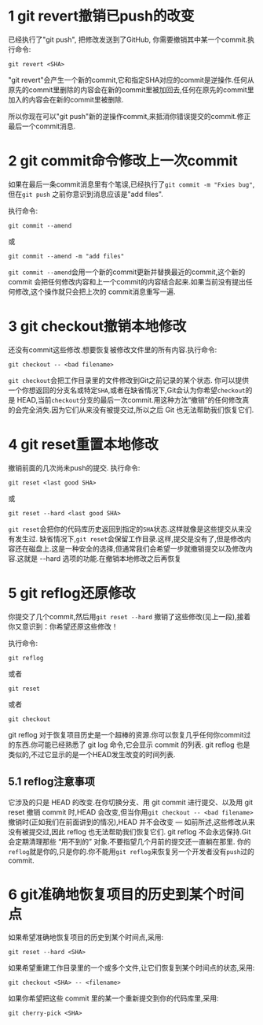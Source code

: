 1 git revert撤销已push的改变
===

已经执行了"git push", 把修改发送到了GitHub, 你需要撤销其中某一个commit.执行命令:

```
git revert <SHA>
```

"git revert"会产生一个新的commit,它和指定SHA对应的commit是逆操作.任何从原先的commit里删除的内容会在新的commit里被加回去,任何在原先的commit里加入的内容会在新的commit里被删除.

所以你现在可以"git push"新的逆操作commit,来抵消你错误提交的commit.修正最后一个commit消息.

2 git commit命令修改上一次commit
===

如果在最后一条commit消息里有个笔误,已经执行了`git commit -m "Fxies bug"`,但在`git push` 之前你意识到消息应该是"add files".

执行命令:

```
git commit --amend
```
或
```
git commit --amend -m "add files"
```

`git commit --amend`会用一个新的commit更新并替换最近的commit,这个新的commit 会把任何修改内容和上一个commit的内容结合起来.如果当前没有提出任何修改,这个操作就只会把上次的 commit消息重写一遍.

3 git checkout撤销本地修改
===

还没有commit这些修改.想要恢复被修改文件里的所有内容.执行命令:
```
git checkout -- <bad filename>
```

`git checkout`会把工作目录里的文件修改到Git之前记录的某个状态. 你可以提供一个你想返回的分支名或特定`SHA`,或者在缺省情况下,Git会认为你希望`checkout`的是 HEAD,当前`checkout`分支的最后一次commit.用这种方法“撤销”的任何修改真的会完全消失.因为它们从来没有被提交过,所以之后 Git 也无法帮助我们恢复它们.

4 git reset重置本地修改
===

撤销前面的几次尚未push的提交.
执行命令:
```
git reset <last good SHA>
```
或
```
git reset --hard <last good SHA>
```

`git reset`会把你的代码库历史返回到指定的`SHA`状态.这样就像是这些提交从来没有发生过. 缺省情况下,`git reset`会保留工作目录.这样,提交是没有了,但是修改内容还在磁盘上.这是一种安全的选择,但通常我们会希望一步就撤销提交以及修改内容.这就是 --hard 选项的功能.在撤销本地修改之后再恢复

5 git reflog还原修改
===

你提交了几个commit,然后用`git reset --hard` 撤销了这些修改(见上一段),接着你又意识到：你希望还原这些修改！

执行命令: 
```
git reflog 
```
或者
```
git reset 
```
或者
```
git checkout
```

git reflog 对于恢复项目历史是一个超棒的资源.你可以恢复几乎任何你commit过的东西.你可能已经熟悉了 git log 命令,它会显示 commit 的列表. git reflog 也是类似的,不过它显示的是一个HEAD发生改变的时间列表.

5.1 reflog注意事项
---

它涉及的只是 HEAD 的改变.在你切换分支、用 git commit 进行提交、以及用 git reset 撤销 commit 时,HEAD 会改变,但当你用`git checkout -- <bad filename>`撤销时(正如我们在前面讲到的情况),HEAD 并不会改变 — 如前所述,这些修改从来没有被提交过,因此 reflog 也无法帮助我们恢复它们.
git reflog 不会永远保持.Git 会定期清理那些 “用不到的” 对象.不要指望几个月前的提交还一直躺在那里.
你的`reflog`就是你的,只是你的.你不能用`git reflog`来恢复另一个开发者没有`push`过的commit.


6 git准确地恢复项目的历史到某个时间点
===

如果希望准确地恢复项目的历史到某个时间点,采用:

``` 
git reset --hard <SHA>
```
如果希望重建工作目录里的一个或多个文件,让它们恢复到某个时间点的状态,采用:
```
git checkout <SHA> -- <filename>
```
如果你希望把这些 commit 里的某一个重新提交到你的代码库里,采用:
```
git cherry-pick <SHA>
```